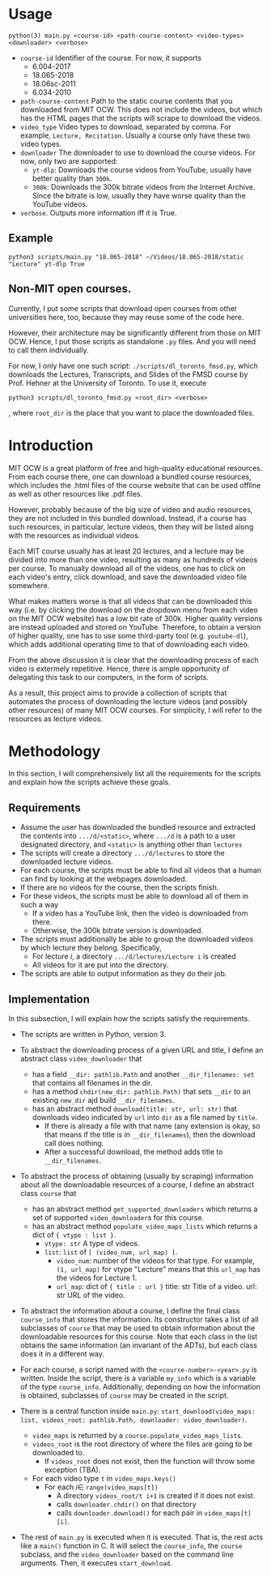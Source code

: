 # Usage
```
python(3) main.py <course-id> <path-course-content> <video-types> <downloader> <verbose>
```
- `course-id` Identifier of the course. For now, it supports
    + 6.004-2017
    + 18.065-2018
    + 18.06sc-2011
    + 6.034-2010
- `path-course-content` Path to the static course contents that
  you downloaded from MIT OCW. This does not include the videos,
  but which has the HTML pages that the scripts will scrape to download
  the videos.
- `video_type` Video types to download, separated by comma. For example,
  `Lecture, Recitation`. Usually a course only have these two video types.
- `downloader` The downloader to use to download the course videos.
  For now, only two are supported:
    + `yt-dlp`: Downloads the course videos from YouTube, usually have 
    better quality than `300k`.
    + `300k`: Downloads the 300k bitrate videos from the Internet Archive.
    Since the bitrate is low, usually they have worse quality than the
    YouTube videos.
-  `verbose`. Outputs more information iff it is True.

## Example
```
python3 scripts/main.py "18.065-2018" ~/Videos/18.065-2018/static "Lecture" yt-dlp True
```

## Non-MIT open courses.
Currently, I put some scripts that download open courses from other universities here, too,
because they may reuse some of the code here.

However, their architecture may be significantly different from those on MIT OCW. Hence,
I put those scripts as standalone `.py` files. And you will need to call them individually.

For now, I only have one such script: `./scripts/dl_toronto_fmsd.py`,
which downloads the Lectures, Transcripts, and Slides of the FMSD course 
by Prof. Hehner at the University of Toronto. To use it, execute
```
python3 scripts/dl_toronto_fmsd.py <root_dir> <verbose>
```
, where `root_dir` is the place that you want to place the downloaded files.

# Introduction
MIT OCW is a great platform of free and high-quality educational resources.
From each course there, one can download a bundled course resources, which includes the 
.html files of the course website that can be used offline as well as other resources like .pdf files.

However, probably because of the big size of video and audio resources, they are not included in this bundled download.
Instead, if a course has such resources, in particular, lecture videos, then they will be listed along with the resources as individual videos.

Each MIT course usually has at least 20 lectures, and a lecture may be divided into more than one video, resulting as many as hundreds of videos per course. To manually download all of the videos, one has to click on each video's entry, click download, and save the downloaded video file somewhere.

What makes matters worse is that all videos that can be downloaded this way (i.e. by clicking the download on the dropdown menu from each video on the MIT OCW website) has a low bit rate of 300k. Higher quality versions are instead uploaded and stored on YouTube. Therefore, to obtain a version of higher quality, one has to use some third-party tool (e.g. `youtube-dl`), which adds additional operating time to that of downloading each video.

From the above discussion it is clear that the downloading process of each video is extermely repetitive. Hence, there is ample opportunity of delegating this task to our computers, in the form of scripts.

As a result, this project aims to provide a collection of scripts that automates the process of downloading the lecture videos (and possibly other resources) of many MIT OCW courses. For simplicity, I will refer to the resources as lecture videos.

# Methodology
In this section, I will comprehensively list all the requirements for the scripts and explain how the scripts achieve these goals.

## Requirements

- Assume the user has downloaded the bundled resource and extracted the contents into `.../d/<static>`, where `.../d` is a path to a user designated directory, and `<static>` is anything other than `lectures`
- The scripts will create a directory `.../d/lectures` to store the downloaded lecture videos.
- For each course, the scripts must be able to find all videos that a human can find by looking at the webpages downloaded.
- If there are no videos for the course, then the scripts finish.
- For these videos, the scripts must be able to download all of them in such a way
    - If a video has a YouTube link, then the video is downloaded from there.
    - Otherwise, the 300k bitrate version is downloaded.
- The scripts must additionally be able to group the downloaded videos by which lecture they belong. Specifically,
    - For lecture $i$, a directory `.../d/lectures/Lecture i` is created
    - All videos for it are put into the directory.
- The scripts are able to output information as they do their job.

## Implementation
In this subsection, I will explain how the scripts satisfy the requirements.

- The scripts are written in Python, version 3.

- To abstract the downloading process of a given URL and title, I define an abstract class `video_downloader` that
    - has a field `__dir: pathlib.Path` and another `__dir_filenames: set` that contains all filenames in the dir.
    - has a method `chdir(new_dir: pathlib.Path)` that sets `__dir` to an existing `new_dir` ajd build `__dir_filenames`.
    - has an abstract method `download(title: str, url: str)` that downloads video indicated by `url` into `dir` as a file named by `title`. 
        - If there is already a file with that name (any extension is okay, so that means if the title is in `__dir_filenames`), then the download call does nothing. 
        - After a successful download, the method adds title to `__dir_filenames`.

- To abstract the process of obtaining (usually by scraping) information about all the downloadable resources of a course,
I define an abstract class `course` that
    - has an abstract method `get_supported_downloaders` which returns a set of supported `video_downloader`s for this course.
    - has an abstract method `populate_video_maps_lists` which returns a dict of `{ vtype : list }`.
        + `vtype: str`
            A type of videos.
        + `list`: `list` of `[ (video_num, url_map) ]`.
            + `video_num`:
                number of the videos for that type.
                For example, `(1, url_map)` for vtype "Lecture"
                means that this `url_map` has the videos for Lecture 1.
            + `url_map`: dict of `{ title : url }`
                title: str
                    Title of a video.
                url: str
                    URL of the video.

- To abstract the information about a course, I define the final class `course_info`
that stores the information. Its constructor takes a list of all subclasses of `course`
that may be used to obtain information about the downloadable resources for this course.
Note that each class in the list obtains the same information (an invariant of the ADTs),
but each class does it in a different way.

- For each course, a script named with the `<course-number>-<year>.py` is written. Inside the script, 
there is a variable `my_info` which is a variable of the type `course_info`.
Additionally, depending on how the information is obtained, subclasses of `course` may be created in
the script.

- There is a central function inside `main.py`: 
`start_download(video_maps: list, videos_root: pathlib.Path, downloader: video_downloader)`.
    - `video_maps` is returned by a `course.populate_video_maps_lists`.
    - `videos_root` is the root directory of where the files are going to be downloaded to.
        - If `videos_root` does not exist, then the function will throw some exception (TBA).
    - For each video type `t` in `video_maps.keys()`
        - For each $i \in$ `range(video_maps[t])`
            - A directory `videos_root/t i+1` is created if it does not exist.
            - calls `downloader.chdir()` on that directory
            - calls `downloader.download()` for each pair in `video_maps[t][i]`.

- The rest of `main.py` is executed when it is executed. That is, the rest acts like a `main()` function in C. 
It will select the `course_info`, the `course` subclass, and the `video_downloader` based on the command line
arguments.
Then, it executes `start_download`.
